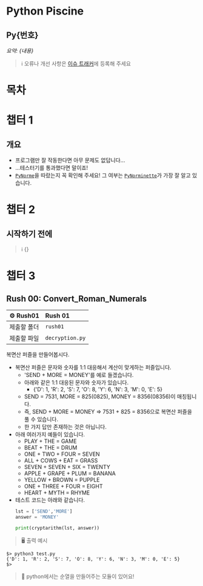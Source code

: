 # Python Piscine

## Py{번호}

_요약: {내용}_

> :information_source: 오류나 개선 사항은 [이슈 트래커](https://github.com/youkim005/PythonFromHell/issues)에 등록해 주세요

# 목차


# 챕터 1

## 개요

- 프로그램만 잘 작동한다면 아무 문제도 없답니다...
- ...테스터기를 통과했다면 말이죠!
- [`PyNorme`](../README.md#PyNorme)을 따랐는지 꼭 확인해 주세요! 그 여부는 [`PyNorminette`](../README.md#PyNorminette)가 가장 잘 알고 있습니다.

# 챕터 2

## 시작하기 전에

> :information_source: {}

# 챕터 3

## Rush 00: Convert_Roman_Numerals

| :gear: Rush01 | Rush 01         |
| :------------ | :-------------- |
| 제출할 폴더   | `rush01`        |
| 제출할 파일   | `decryption.py` |

복면산 퍼즐을 만들어봅시다.
- 복면산 퍼즐은 문자와 숫자를 1:1 대응해서 계산이 맞게하는 퍼즐입니다.
    - 'SEND + MORE = MONEY'를 예로 들겠습니다.
    - 아래와 같은 1:1 대응된 문자와 숫자가 있습니다.
        - {'D': 1, 'R': 2, 'S': 7, 'O': 8, 'Y': 6, 'N': 3, 'M': 0, 'E': 5}
    - SEND = 7531, MORE = 825(0825), MONEY = 8356(08356)이 매칭됩니다.
    - 즉, SEND + MORE = MONEY ⇒ 7531 + 825 = 8356으로 복면산 퍼즐을 풀 수 있습니다.
    - 한 가지 답만 존재하는 것은 아닙니다.
- 아래 여러가지 예들이 있습니다.
    - PLAY + THE = GAME
    - BEAT + THE = DRUM
    - ONE + TWO + FOUR = SEVEN
    - ALL + COWS + EAT = GRASS
    - SEVEN + SEVEN + SIX = TWENTY
    - APPLE + GRAPE + PLUM = BANANA
    - YELLOW + BROWN = PUPPLE
    - ONE + THREE + FOUR = EIGHT
    - HEART + MYTH = RHYME
- 테스트 코드는 아래와 같습니다.
    ``` python
    lst = ['SEND','MORE']
    answer = 'MONEY'

    print(cryptarithm(lst, answer))
    ```
> :desktop_computer: 출력 예시

```
$> python3 test.py
{'D': 1, 'R': 2, 'S': 7, 'O': 8, 'Y': 6, 'N': 3, 'M': 0, 'E': 5}
$>
```

> :key: python에서는 순열을 만들어주는 모듈이 있어요!